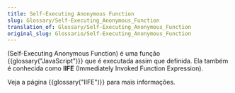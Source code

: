 ```yaml
---
title: Self-Executing Anonymous Function
slug: Glossary/Self-Executing_Anonymous_Function
translation_of: Glossary/Self-Executing_Anonymous_Function
original_slug: Glossario/Self-Executing_Anonymous_Function
---
```

(Self-Executing Anonymous Function) é uma função {{glossary("JavaScript")}} que é executada assim que definida. Ela também é conhecida como **IIFE** (Immediately Invoked Function Expression).

Veja a página {{glossary("IIFE")}} para mais informações.
